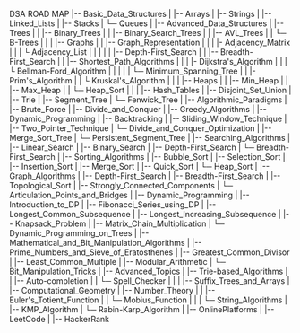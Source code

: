 DSA ROAD MAP
 |-- Basic_Data_Structures
  |     |-- Arrays
  |     |-- Strings
  |     |-- Linked_Lists
  |     |-- Stacks
  |    └─ Queues
  |
  |-- Advanced_Data_Structures
  |     |-- Trees
  |     |     |-- Binary_Trees
  |     |     |-- Binary_Search_Trees
  |     |     |-- AVL_Trees
  |     |    └─ B-Trees
  |     |
  |     |-- Graphs
  |     |     |-- Graph_Representation
  |     |     |      |- Adjacency_Matrix
  |     |     |     └ Adjacency_List
  |     |     |
  |     |     |-- Depth-First_Search
  |     |     |-- Breadth-First_Search
  |     |     |-- Shortest_Path_Algorithms
  |     |     |      |- Dijkstra's_Algorithm
  |     |     |     └ Bellman-Ford_Algorithm
  |     |     |
  |     |    └─ Minimum_Spanning_Tree
  |     |            |- Prim's_Algorithm
  |     |           └ Kruskal's_Algorithm
  |     |
  |     |-- Heaps
  |     |     |-- Min_Heap
  |     |     |-- Max_Heap
  |     |    └─ Heap_Sort
  |     |
  |     |-- Hash_Tables
  |     |-- Disjoint_Set_Union
  |     |-- Trie
  |     |-- Segment_Tree
  |    └─ Fenwick_Tree
  |
  |-- Algorithmic_Paradigms
  |     |-- Brute_Force
  |     |-- Divide_and_Conquer
  |     |-- Greedy_Algorithms
  |     |-- Dynamic_Programming
  |     |-- Backtracking
  |     |-- Sliding_Window_Technique
  |     |-- Two_Pointer_Technique
  |    └─ Divide_and_Conquer_Optimization
  |           |-- Merge_Sort_Tree
  |          └─ Persistent_Segment_Tree
  |
  |-- Searching_Algorithms
  |     |-- Linear_Search
  |     |-- Binary_Search
  |     |-- Depth-First_Search
  |    └─ Breadth-First_Search
  |
  |-- Sorting_Algorithms
  |     |-- Bubble_Sort
  |     |-- Selection_Sort
  |     |-- Insertion_Sort
  |     |-- Merge_Sort
  |     |-- Quick_Sort
  |    └─ Heap_Sort
  |
  |-- Graph_Algorithms
  |     |-- Depth-First_Search
  |     |-- Breadth-First_Search
  |     |-- Topological_Sort
  |     |-- Strongly_Connected_Components
  |    └─ Articulation_Points_and_Bridges
  |
  |-- Dynamic_Programming
  |     |-- Introduction_to_DP
  |     |-- Fibonacci_Series_using_DP
  |     |-- Longest_Common_Subsequence
  |     |-- Longest_Increasing_Subsequence
  |     |-- Knapsack_Problem
  |     |-- Matrix_Chain_Multiplication
  |    └─ Dynamic_Programming_on_Trees
  |
  |-- Mathematical_and_Bit_Manipulation_Algorithms
  |     |-- Prime_Numbers_and_Sieve_of_Eratosthenes
  |     |-- Greatest_Common_Divisor
  |     |-- Least_Common_Multiple
  |     |-- Modular_Arithmetic
  |    └─ Bit_Manipulation_Tricks
  |
  |-- Advanced_Topics
  |     |-- Trie-based_Algorithms
  |     |     |-- Auto-completion
  |     |    └─ Spell_Checker
  |     |
  |     |-- Suffix_Trees_and_Arrays
  |     |-- Computational_Geometry
  |     |-- Number_Theory
  |     |     |-- Euler's_Totient_Function
  |     |    └─ Mobius_Function
  |     |
  |    └─ String_Algorithms
  |            |-- KMP_Algorithm
  |           └─ Rabin-Karp_Algorithm
  |
  |-- OnlinePlatforms
  |     |-- LeetCode
  |     |-- HackerRank
